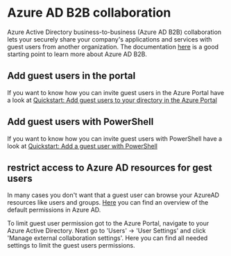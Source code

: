 # Azure AD B2B collaboration

Azure Active Directory business-to-business (Azure AD B2B) collaboration lets your securely share your company's applications and services with guest users from another organization. 
The documentation [here](https://docs.microsoft.com/azure/active-directory/b2b/what-is-b2b) is a good starting point to learn more about Azure AD B2B.

## Add guest users in the portal

If you want to know how you can invite guest users in the Azure Portal have a look at [Quickstart: Add guest users to your directory in the Azure Portal](https://docs.microsoft.com/azure/active-directory/b2b/b2b-quickstart-add-guest-users-portal)

## Add guest users with PowerShell

If you want to know how you can invite guest users with PowerShell have a look at [Quickstart: Add a guest user with PowerShell](https://docs.microsoft.com/azure/active-directory/b2b/b2b-quickstart-invite-powershell)

## restrict access to Azure AD resources for gest users

In many cases you don't want that a guest user can browse your AzureAD resources like users and groups.
[Here](https://docs.microsoft.com/azure/active-directory/fundamentals/users-default-permissions) you can find an overview of the default permissions in Azure AD.

To limit guest user permission got to the Azure Portal, navigate to your Azure Active Directory. Next go to 'Users' -> 'User Settings' and click 'Manage external collaboration settings'. Here you can find all needed settings to limit the guest users permissions.